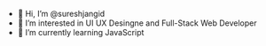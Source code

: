 - 👋 Hi, I’m @sureshjangid
- 👀 I’m interested in UI UX Desingne and Full-Stack Web Developer
- 🌱 I’m currently learning JavaScript


<!---
sureshjangid/sureshjangid is a ✨ special ✨ repository because its `README.md` (this file) appears on your GitHub profile.
You can click the Preview link to take a look at your changes.
--->
